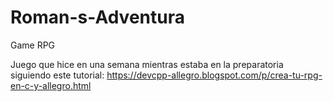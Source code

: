 # Roman-s-Adventura
Game RPG

Juego que hice en una semana mientras estaba en la preparatoria
siguiendo este tutorial: https://devcpp-allegro.blogspot.com/p/crea-tu-rpg-en-c-y-allegro.html
